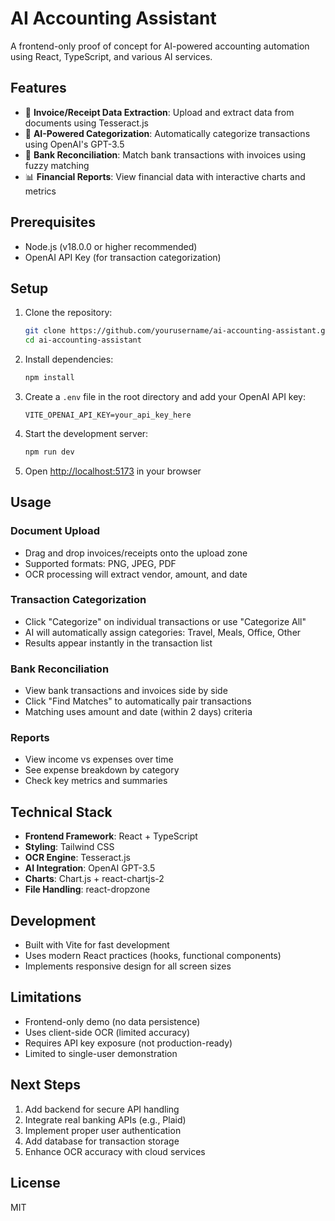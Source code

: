 # AI Accounting Assistant

A frontend-only proof of concept for AI-powered accounting automation using React, TypeScript, and various AI services.

## Features

- 📄 **Invoice/Receipt Data Extraction**: Upload and extract data from documents using Tesseract.js
- 🤖 **AI-Powered Categorization**: Automatically categorize transactions using OpenAI's GPT-3.5
- 🔄 **Bank Reconciliation**: Match bank transactions with invoices using fuzzy matching
- 📊 **Financial Reports**: View financial data with interactive charts and metrics

## Prerequisites

- Node.js (v18.0.0 or higher recommended)
- OpenAI API Key (for transaction categorization)

## Setup

1. Clone the repository:
   ```bash
   git clone https://github.com/yourusername/ai-accounting-assistant.git
   cd ai-accounting-assistant
   ```

2. Install dependencies:
   ```bash
   npm install
   ```

3. Create a `.env` file in the root directory and add your OpenAI API key:
   ```env
   VITE_OPENAI_API_KEY=your_api_key_here
   ```

4. Start the development server:
   ```bash
   npm run dev
   ```

5. Open [http://localhost:5173](http://localhost:5173) in your browser

## Usage

### Document Upload
- Drag and drop invoices/receipts onto the upload zone
- Supported formats: PNG, JPEG, PDF
- OCR processing will extract vendor, amount, and date

### Transaction Categorization
- Click "Categorize" on individual transactions or use "Categorize All"
- AI will automatically assign categories: Travel, Meals, Office, Other
- Results appear instantly in the transaction list

### Bank Reconciliation
- View bank transactions and invoices side by side
- Click "Find Matches" to automatically pair transactions
- Matching uses amount and date (within 2 days) criteria

### Reports
- View income vs expenses over time
- See expense breakdown by category
- Check key metrics and summaries

## Technical Stack

- **Frontend Framework**: React + TypeScript
- **Styling**: Tailwind CSS
- **OCR Engine**: Tesseract.js
- **AI Integration**: OpenAI GPT-3.5
- **Charts**: Chart.js + react-chartjs-2
- **File Handling**: react-dropzone

## Development

- Built with Vite for fast development
- Uses modern React practices (hooks, functional components)
- Implements responsive design for all screen sizes

## Limitations

- Frontend-only demo (no data persistence)
- Uses client-side OCR (limited accuracy)
- Requires API key exposure (not production-ready)
- Limited to single-user demonstration

## Next Steps

1. Add backend for secure API handling
2. Integrate real banking APIs (e.g., Plaid)
3. Implement proper user authentication
4. Add database for transaction storage
5. Enhance OCR accuracy with cloud services

## License

MIT
